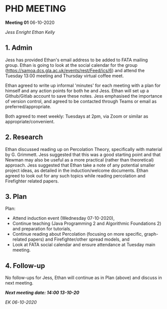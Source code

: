 # PHD MEETING

__Meeting 01__
06-10-2020

_Jess Enright_
_Ethan Kelly_


## 1. Admin

Jess has provided Ethan's email address to be added to FATA mailing group. Ethan is going to look at the social calendar for the group (https://samoa.dcs.gla.ac.uk/events/rest/Feed/ics/6) and attend the Tuesday 13:00 meeting and Thursday virtual coffee meet.

Ethan agreed to write up informal 'minutes' for each meeting with a plan for himself and any action points for both he and Jess. Ethan will set up a Github/Gitlab account to save these notes. Jess emphasised the importance of version control, and agreed to be contacted through Teams or email as preferred/appropriate.

Both agreed to meet weekly: Tuesdays at 2pm, via Zoom or similar as appropriate/convenient.


## 2. Research

Ethan discussed reading up on Percolation Theory, specifically with material by G. Grimmett. Jess suggested that this was a good starting point and that Newman may also be useful as a more practical (rather than theoretical) approach. Jess suggested that Ethan take a note of any potential smaller project ideas, as detailed in the induction/welcome documents. Ethan agreed to look out for any such topics while reading percolation and Firefighter related papers.


## 3. Plan

Plan:
- Attend induction event (Wednesday 07-10-2020),
- Continue teaching (Java Programming 2 and Algorithmic Foundations 2) and preparation for tutorials,
- Continue reading about Percolation (focusing on more specific, graph-related papers) and Firefighter/other spread models, and
- Look at FATA social calendar and ensure attendance at Tuesday main meeting.


## 4. Follow-up

No follow-ups for Jess, Ethan will continue as in Plan (above) and discuss in next meeting.

**_Next meeting date: 14:00 13-10-20_**



_EK 06-10-2020_
